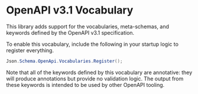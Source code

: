 # OpenAPI v3.1 Vocabulary

This library adds support for the vocabularies, meta-schemas, and keywords defined by the OpenAPI v3.1 specification.

To enable this vocabulary, include the following in your startup logic to register everything.

```c#
Json.Schema.OpenApi.Vocabularies.Register();
```

Note that all of the keywords defined by this vocabulary are annotative: they will produce annotations but provide no validation logic.  The output from these keywords is intended to be used by other OpenAPI tooling.